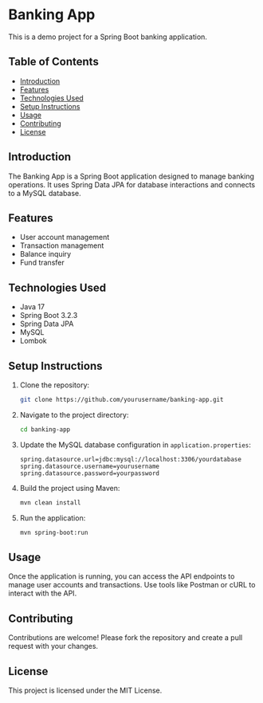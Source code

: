 # Banking App

This is a demo project for a Spring Boot banking application.

## Table of Contents
- [Introduction](#introduction)
- [Features](#features)
- [Technologies Used](#technologies-used)
- [Setup Instructions](#setup-instructions)
- [Usage](#usage)
- [Contributing](#contributing)
- [License](#license)

## Introduction
The Banking App is a Spring Boot application designed to manage banking operations. It uses Spring Data JPA for database interactions and connects to a MySQL database.

## Features
- User account management
- Transaction management
- Balance inquiry
- Fund transfer

## Technologies Used
- Java 17
- Spring Boot 3.2.3
- Spring Data JPA
- MySQL
- Lombok

## Setup Instructions
1. Clone the repository:
    ```bash
    git clone https://github.com/yourusername/banking-app.git
    ```
2. Navigate to the project directory:
    ```bash
    cd banking-app
    ```
3. Update the MySQL database configuration in `application.properties`:
    ```properties
    spring.datasource.url=jdbc:mysql://localhost:3306/yourdatabase
    spring.datasource.username=yourusername
    spring.datasource.password=yourpassword
    ```
4. Build the project using Maven:
    ```bash
    mvn clean install
    ```
5. Run the application:
    ```bash
    mvn spring-boot:run
    ```

## Usage
Once the application is running, you can access the API endpoints to manage user accounts and transactions. Use tools like Postman or cURL to interact with the API.

## Contributing
Contributions are welcome! Please fork the repository and create a pull request with your changes.

## License
This project is licensed under the MIT License.
